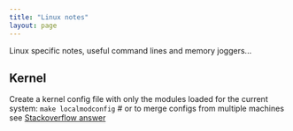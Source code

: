 ```yaml
---
title: "Linux notes"
layout: page
---
```


Linux specific notes, useful command lines and memory joggers...

Kernel
------

Create a kernel config file with only the modules loaded for the current system:
`make localmodconfig` # or to merge configs from multiple machines see [Stackoverflow answer](http://stackoverflow.com/questions/11470447/trying-to-find-all-the-kernel-modules-needed-for-my-machine-using-shell-script)
